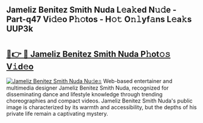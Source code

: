 ## Jameliz Benitez Smith Nuda L𝚎a𝚔ed N𝚞𝚍e - Part-q47 Vi𝚍𝚎o P𝚑𝚘tos - H𝚘𝚝 O𝚗𝚕yf𝚊ns L𝚎a𝚔s UUP3k

# <h2><a href="http://kf9ysy.oniu.top/?m=Jameliz+Benitez+Smith+Nuda">🔗👉 🔴 Jameliz Benitez Smith Nuda P𝚑ot𝚘𝚜 V𝚒d𝚎o</a></h2>

[![Jameliz Benitez Smith Nuda Nu𝚍e𝚜](https://i.imgur.com/0qMVB7G.gif)](http://kf9ysy.oniu.top/?m=Jameliz+Benitez+Smith+Nuda)
Web-based entertainer and multimedia designer Jameliz Benitez Smith Nuda, recognized for disseminating dance and lifestyle knowledge through trending choreographies and compact videos. Jameliz Benitez Smith Nuda's public image is characterized by its warmth and accessibility, but the depths of his private life remain a captivating mystery.  
